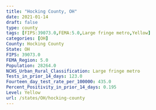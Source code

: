 ```yaml
---
title: "Hocking County, OH"
date: 2021-01-14
draft: false
type: county
tags: [FIPS:39073.0,FEMA:5.0,Large fringe metro,Yellow]
categories: [OH]
County: Hocking County
State: OH
FIPS: 39073.0
FEMA_Region: 5.0
Population: 28264.0
NCHS_Urban_Rural_Classification: Large fringe metro
Tests_in_prior_14_days: 123.0
Fourteen_day_test_rate_per_100000: 435.0
Percent_Positivity_in_prior_14_days: 0.195
Level: Yellow
url: /states/OH/hocking-county
---
```




